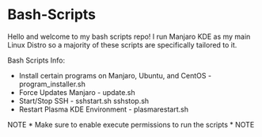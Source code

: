 # Bash-Scripts
Hello and welcome to my bash scripts repo!
I run Manjaro KDE as my main Linux Distro so a majority of these scripts are specifically tailored to it.

Bash Scripts Info:
- Install certain programs on Manjaro, Ubuntu, and CentOS - program_installer.sh
- Force Updates Manjaro - update.sh
- Start/Stop SSH - sshstart.sh sshstop.sh
- Restart Plasma KDE Environment - plasmarestart.sh 

NOTE * Make sure to enable execute permissions to run the scripts * NOTE

